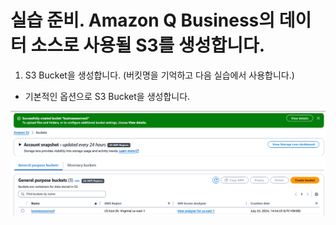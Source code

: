 # 실습 준비. Amazon Q Business의 데이터 소스로 사용될 S3를 생성합니다.

1. S3 Bucket을 생성합니다. (버킷명을 기억하고 다음 실습에서 사용합니다.)
- 기본적인 옵션으로 S3 Bucket을 생성합니다.
<img src="images/12_CreateBucket_Name.png">
